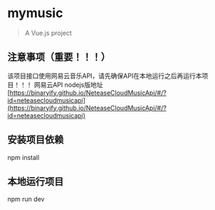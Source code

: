 # mymusic

> A Vue.js project



## 注意事项（重要！！！）
该项目接口使用网易云音乐API，请先确保API在本地运行之后再运行本项目！！！
网易云API nodejs版地址[https://binaryify.github.io/NeteaseCloudMusicApi/#/?id=neteasecloudmusicapi](https://binaryify.github.io/NeteaseCloudMusicApi/#/?id=neteasecloudmusicapi)
## 安装项目依赖
npm install

## 本地运行项目
npm run dev


